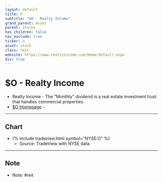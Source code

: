 ```yaml
---
layout: default
title: O
subtitle: "$O - Realty Income"
grand_parent: Asset
parent: Stocks
has_children: false
nav_exclude: true
ticker: o
asset: stock
class: reit
website: https://www.realtyincome.com/Home/default.aspx
div: true
---
```


# $O - Realty Income
- Realty Income - The "Monthly" dividend is a real estate investment trust that handles commercial properties. 
- [$O Homepage](https://www.realtyincome.com/Home/default.aspx) - 



* * *

## Chart
- {% include tradeview.html symbol="NYSE:O" %}
	- Source: TradeView with NYSE data.

* * *

## Note
- Note: #reit 
